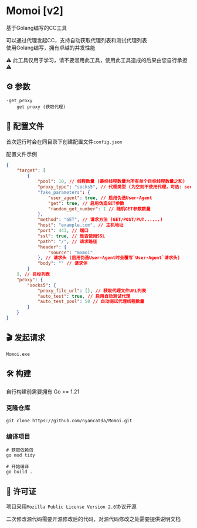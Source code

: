 # Momoi [v2]
基于Golang编写的CC工具

可以通过代理发起CC，支持自动获取代理列表和测试代理列表  
使用Golang编写，拥有卓越的并发性能

⚠ 此工具仅用于学习，请不要滥用此工具，使用此工具造成的后果由您自行承担 ⚠
## ⚙️ 参数
```
-get_proxy
    get proxy (获取代理)
```

## 📃 配置文件
首次运行时会在同目录下创建配置文件`config.json`

配置文件示例
``` json
{
    "target": [
        {
            "pool": 10, // 线程数量 (最终线程数量为所有单个目标线程数量之和)
            "proxy_type": "socks5", // 代理类型 (为空则不使用代理，可选: socks5)
            "fake_parameters": {
                "user_agent": true, // 启用伪造User-Agent
                "get": true, // 启用伪造GET参数
                "random_get_number": 1 // 随机GET参数数量
            },
            "method": "GET", // 请求方法 (GET/POST/PUT......)
            "host": "example.com", // 主机地址
            "port": 443, // 端口
            "ssl": true, // 是否使用SSL
            "path": "/", // 请求路径
            "header": {
                "source": "momoi"
            }, // 请求头 (启用伪造User-Agent时会覆写`User-Agent`请求头)
            "body": "" // 请求体
        }
    ], // 目标列表
    "proxy": {
        "socks5": {
            "proxy_file_url": [], // 获取代理文件URL列表
            "auto_test": true, // 启用自动测试代理
            "auto_test_pool": 50 // 自动测试代理线程数量
        }
    }
}
```

## 🎬 发起请求
```
Momoi.exe
```

## 🛠️ 构建
自行构建前需要拥有 Go >= 1.21
### 克隆仓库
``` shell
git clone https://github.com/nyancatda/Momoi.git
```
### 编译项目
``` shell
# 获取依赖包
go mod tidy

# 开始编译
go build .
```

## 📖 许可证
项目采用`Mozilla Public License Version 2.0`协议开源

二次修改源代码需要开源修改后的代码，对源代码修改之处需要提供说明文档
